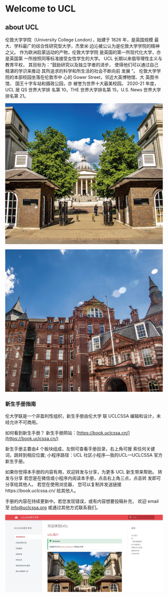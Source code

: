 # Welcome to UCL

## **about UCL**

伦敦大学学院（University College London），始建于 1826 年，是英国规模 最大、学科最广的综合性研究型大学，杰里米·边沁被公认为是伦敦大学学院的精神 之父。 作为欧洲启蒙运动的产物，伦敦大学学院 是英国的第一所现代化大学，亦是英国第 一所按照同等标准接受女性学生的大学。 UCL 长期以来倡导理性主义与教育平权， 其目标为：“鼓励研究以及独立学者的进步， 使得他们可以通过自己精湛的学识来推动 其所追求的科学和所生活的社会不断向前 发展 ”。 伦敦大学学院的本部校园坐落在伦敦市中 心的 Gower Street，邻近大英博物馆、大 英图书馆、 国王十字车站和摄政公园，亦 被誉为世界十大最美校园。 2020-21 年度，UCL 居 QS 世界大学排 名第 10，THE 世界大学排名第 15，U.S. News 世界大学排名第 21。

![](.gitbook/assets/image%20%2815%29.png)

![](.gitbook/assets/image%20%2841%29.png)

### 新生手册指南

伦大学联是一个非盈利性组织，新生手册由伦大学 联 UCLCSSA 编辑和设计，未经允许不可商用。

如何看到新生手册？ 新生手册网站：[https://book.uclcssa.cn/](https://book.uclcssa.cn/)

新生手册主要由4 个板块组成，左侧可查看手册目录，右上角可搜 索任何关键词，跳转到相应位置; 小程序路径：UCL 社区小程序—我的UCL—UCLCSSA 官方新生手册。

如果你觉得本手册的内容有用，欢迎转发与分享，为更多 UCL 新生带来帮助。 转发与分享 若您是在微信或小程序内阅读本手册，点击右上角三点，点击转 发即可分享给其他人。 若您在使用浏览器， 您可以复制并发送链接https://book.uclcssa.cn/ 给其他人。

手册的内容在持续更新中。若您发现错误，或有内容想要投稿补充， 欢迎 email 至 info@uclcssa.org 或通过其他方式联系我们。

![](.gitbook/assets/image%20%2814%29.png)

